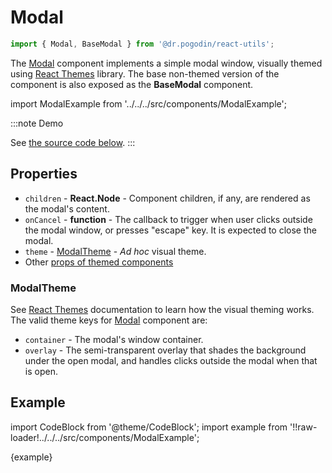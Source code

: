# Modal
```jsx
import { Modal, BaseModal } from '@dr.pogodin/react-utils';
```
The [Modal] component implements a simple modal window, visually themed using
[React Themes] library. The base non-themed version of the component is also
exposed as the **BaseModal** component.

import ModalExample from '../../../src/components/ModalExample';

:::note Demo
<ModalExample />

See [the source code below][Example].
:::

## Properties
- `children` - **React.Node** - Component children, if any, are rendered as
  the modal's content.
- `onCancel` - **function** - The callback to trigger when user clicks outside
  the modal window, or presses "escape" key. It is expected to close the modal.
- `theme` - [ModalTheme] - _Ad hoc_ visual theme.
- Other [props of themed components](https://www.npmjs.com/package/@dr.pogodin/react-themes#themed-component-properties)

### ModalTheme
See [React Themes] documentation to learn how the visual theming works.
The valid theme keys for [Modal] component are:
- `container` - The modal's window container.
- `overlay` - The semi-transparent overlay that shades the background under
  the open modal, and handles clicks outside the modal when that is open.

## Example

import CodeBlock from '@theme/CodeBlock';
import example from '!!raw-loader!../../../src/components/ModalExample';

<CodeBlock className="language-jsx">{example}</CodeBlock>

[Example]: #example
[Modal]: /docs/api/components/modal
[ModalTheme]: #modaltheme
[React Themes]: https://dr.pogodin.studio/docs/react-themes
